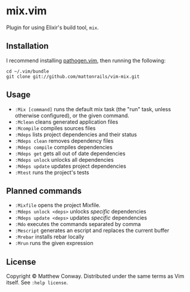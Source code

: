 # mix.vim

Plugin for using Elixir's build tool, `mix`.

## Installation

I recommend installing [pathogen.vim][pathogen], then running the following:

    cd ~/.vim/bundle
    git clone git://github.com/mattonrails/vim-mix.git

## Usage

- `:Mix [command]` runs the default mix task (the "run" task, unless otherwise
  configured), or the given command.
- `:Mclean` cleans generated application files
- `:Mcompile` compiles sources files
- `:Mdeps` lists project dependencies and their status
- `:Mdeps clean` removes dependency files
- `:Mdeps compile` compiles dependencies
- `:Mdeps get` gets all out of date dependencies
- `:Mdeps unlock` unlocks all dependencies
- `:Mdeps update` updates project dependencies
- `:Mtest` runs the project's tests

## Planned commands

- `:Mixfile` opens the project Mixfile.
- `:Mdeps unlock <deps>` unlocks _specific_ dependencies
- `:Mdeps update <deps>` updates _specific_ dependencies
- `:Mdo` executes the commands separated by comma
- `:Mescript` generates an escript and replaces the current buffer
- `:Mrebar` installs rebar locally
- `:Mrun` runs the given expression

## License

Copyright © Matthew Conway. Distributed under the same terms as Vim itself.
See `:help license`.

[pathogen]: https://github.com/tpope/vim-pathogen
